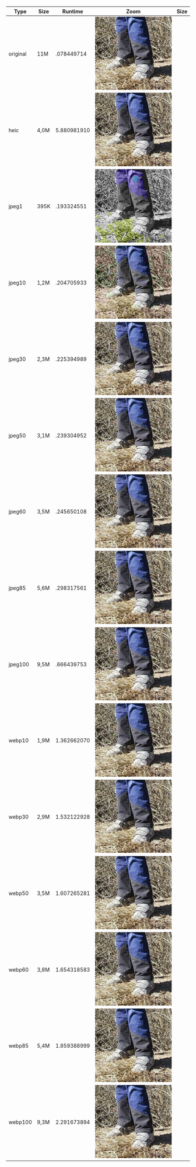 | Type     | Size    | Runtime | Zoom    |Size     |
| -------- | ------- | ------- | ------- | ------- |
| original | 11M | .078449714 | ![image](out/mini_webp_original_IMG_20200315_125023.jpg) | 
| heic | 4,0M | 5.880981910 | ![image](out/mini_heic_IMG_20200315_125023.jpg.png) | 
| jpeg1 | 395K | .193324551 | ![image](out/mini_jpeg1_IMG_20200315_125023.jpg.png) | 
| jpeg10 | 1,2M | .204705933 | ![image](out/mini_jpeg10_IMG_20200315_125023.jpg.png) | 
| jpeg30 | 2,3M | .225394989 | ![image](out/mini_jpeg30_IMG_20200315_125023.jpg.png) | 
| jpeg50 | 3,1M | .239304952 | ![image](out/mini_jpeg50_IMG_20200315_125023.jpg.png) | 
| jpeg60 | 3,5M | .245650108 | ![image](out/mini_jpeg60_IMG_20200315_125023.jpg.png) | 
| jpeg85 | 5,6M | .298317561 | ![image](out/mini_jpeg85_IMG_20200315_125023.jpg.png) | 
| jpeg100 | 9,5M | .666439753 | ![image](out/mini_jpeg100_IMG_20200315_125023.jpg.png) | 
| webp10 | 1,9M | 1.362662070 | ![image](out/mini_webp10_IMG_20200315_125023.jpg) | 
| webp30 | 2,9M | 1.532122928 | ![image](out/mini_webp30_IMG_20200315_125023.jpg) | 
| webp50 | 3,5M | 1.607265281 | ![image](out/mini_webp50_IMG_20200315_125023.jpg) | 
| webp60 | 3,8M | 1.654318583 | ![image](out/mini_webp60_IMG_20200315_125023.jpg) | 
| webp85 | 5,4M | 1.859388999 | ![image](out/mini_webp85_IMG_20200315_125023.jpg) | 
| webp100 | 9,3M | 2.291673894 | ![image](out/mini_webp100_IMG_20200315_125023.jpg) | 
